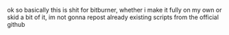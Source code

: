 ok so basically this is shit for bitburner, whether i make it fully on my own or skid a bit of it, im not gonna repost already existing scripts from the official github
